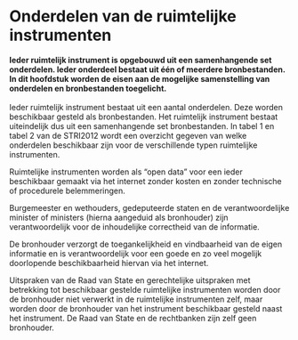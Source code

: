# Onderdelen van de ruimtelijke instrumenten
**Ieder ruimtelijk instrument is opgebouwd uit een samenhangende set onderdelen.
Ieder onderdeel bestaat uit één of meerdere bronbestanden. In dit hoofdstuk
worden de eisen aan de mogelijke samenstelling van onderdelen en bronbestanden
toegelicht.**
</br></br>
Ieder ruimtelijk instrument bestaat uit een aantal onderdelen. Deze worden
beschikbaar gesteld als bronbestanden. Het ruimtelijk instrument bestaat
uiteindelijk dus uit een samenhangende set bronbestanden. In tabel 1 en tabel 2
van de STRI2012 wordt een overzicht gegeven van welke onderdelen beschikbaar
zijn voor de verschillende typen ruimtelijke instrumenten.

Ruimtelijke instrumenten worden als “open data” voor een ieder beschikbaar
gemaakt via het internet zonder kosten en zonder technische of procedurele
belemmeringen.

Burgemeester en wethouders, gedeputeerde staten en de verantwoordelijke minister
of ministers (hierna aangeduid als bronhouder) zijn verantwoordelijk voor de
inhoudelijke correctheid van de informatie.

De bronhouder verzorgt de toegankelijkheid en vindbaarheid van de eigen
informatie en is verantwoordelijk voor een goede en zo veel mogelijk doorlopende
beschikbaarheid hiervan via het internet.

Uitspraken van de Raad van State en gerechtelijke uitspraken met betrekking tot
beschikbaar gestelde ruimtelijke instrumenten worden door de bronhouder niet
verwerkt in de ruimtelijke instrumenten zelf, maar worden door de bronhouder van
het instrument beschikbaar gesteld naast het instrument. De Raad van State en de
rechtbanken zijn zelf geen bronhouder.
